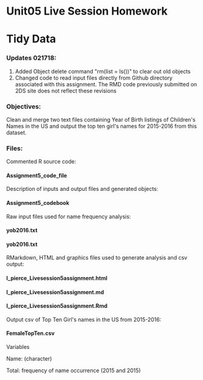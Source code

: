# Unit05 Live Session Homework
# Tidy Data

### Updates 021718:
1) Added Object delete command "rm(list = ls())"  to clear out old objects
2) Changed code to read input files directly from Github directory associated with this assignment. 
The RMD code previously submitted on 2DS site does not reflect these revisions

### Objectives:

Clean and merge two text files containing Year of Birth listings of Children's Names in the US and output the top ten girl's names
for 2015-2016 from this dataset.

### Files:

Commented R source code: 

#### Assignment5_code_file

Description of inputs and output files and generated objects: 

#### Assignment5_codebook

Raw input files used for name frequency analysis:

#### yob2016.txt
#### yob2016.txt

RMarkdown, HTML and graphics files used to generate analysis and csv output:
 
#### l_pierce_Livesession5assignment.html
#### l_pierce_Livesession5assignment.md
#### l_pierce_Livesession5assignment.Rmd

Output csv of Top Ten Girl's names in the US from 2015-2016:

#### FemaleTopTen.csv

Variables

Name: (character)

Total: frequency of name occurrence (2015 and 2015)
